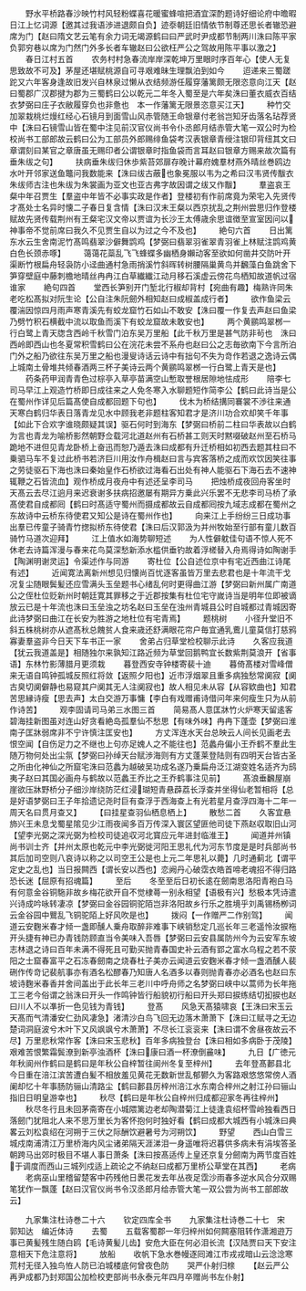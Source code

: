 <!-- { "loadSidebar": true } -->
　　野水平桥路春沙映竹村风轻粉蝶喜花暖蜜蜂喧把酒宜深酌题诗好细论府中曕暇日江上忆词源【邀其过我语渉进退颇自负】迹沗朝廷旧情依节制尊还思长者辙恐避席为门【赵曰隋文艺云笔有余力词无竭源鹤曰曰严武时尹成都节制两川洙曰陈平家负郭穷巷以席为门然门外多长者车辙赵曰公欲枉严公之驾故用陈平事以激之】
　　春日江村五首
　　农务村村急春流岸岸深乾坤万里眼时序百年心【使人无复思致故不可及】茅屋还堪赋桃源自可寻艰难昧生理飘泊到如今
　　迢递来三蜀蹉跎又六年客身逢故旧发兴自林泉过懒从衣结频游任履穿藩篱颇无限恣意向江天【赵曰蜀郡广汉郡揵为郡为三蜀鹤曰公以乾元二年冬入蜀至是六年矣洙曰董衣威衣百结衣梦弼曰庄子衣敝履穿负也非惫也　本一作藩篱无限景恣意买江天】
　　种竹交加翠栽桃烂熳红经心石镜月到面雪山风赤管随王命银章付老翁岂知牙齿落名玷荐贤中【洙曰石镜雪山皆在蜀中注见前汉官仪尚书令仆丞郎月结赤管大笔一双公时为检校尚书工部郎故云鹤曰公为工部员外郎赐绯鱼袋考汉表银章青绶注银印背纽其文曰章谓刻曰某官之章唐虽无赐印者公谓银章时指鱼袋而言耳赵曰银章方赐来故次篇有垂朱绂之句】
　　扶病垂朱绂归休歩紫苔郊扉存晚计幕府媿羣材燕外晴丝巻鸥边水叶开邻家送鱼鼈问我数能来【洙曰绂古蔽也象冕服以韦为之希曰汉韦贤传黻衣朱绂师古注也朱绂为朱裳画为亚文也亚古弗字故因谓之绂又作黻】
　　羣盗哀王粲中年召贾生【羣盗中年皆不必事实政是作者】登楼初有作前席竟为荣宅入先贤传才髙处士名异时懐二子春日复含情【洙曰汉末王粲以西京扰乱之荆州尝思归作登楼赋故先贤传载荆州有王粲宅汉文帝以贾谊为长沙王太傅歳余思谊徴至宣室因问以神事帝不觉前席曰我久不见贾生自以为过之今不及也】
　　絶句六首
　　日出篱东水云生舍南泥竹髙鸣翡翠沙僻舞鹍鸡【梦弼曰翡翠羽雀翠青羽雀上林赋注鹍鸡黄白色长颈赤啄】
　　蔼蔼花蘂乱飞飞蜂蝶多幽栖身嬾动客至欲如何凿井交防叶开渠断竹根扁舟轻袅防小迳曲通村急雨捎溪竹斜晖转树腰隔巢黄鸟并飜藻白鱼跳舍下笋穿壁庭中藤刺檐地晴丝冉冉江白草纎纎江动月移石溪虚云傍花鸟栖知故道帆过宿谁家
　　絶句四首
　　堂西长笋别开门堑北行椒却背村【宛曲有趣】梅熟许同朱老吃松髙拟对阮生论【公自注朱阮劒外相知赵曰成椒盖成行者】
　　欲作鱼梁云覆湍因惊四月雨声寒青溪先有蛟龙窟竹石如山不敢安【洙曰覆一作复去声赵曰鱼梁乃劈竹积石横截中流以取鱼而溪下有蛟龙窟故未敢安也】
　　两个黄鹂鸣翠桞一行白鹭上青天牎含西岭千秋雪门泊东吴万里船【此千秋万里是甚气防非茍也　洙曰西岭即西山也冬夏常积雪鹤曰公在浣花未尝不系舟也赵曰公之志毎欲南下今言所泊门外之船乃欲往东吴万里之船也漫叟诗话云诗中有拙句不失为竒作若退之逸诗云偶上城南土骨堆共倾春酒两三杯子美诗云两个黄鹂鸣翠桞一行白鹭上青天是也】
　　药条药甲润青青色过棕亭入草亭苗满空山慙取誉根居隙地怯成形
　　陪李七司马早江上观造竹桥即日成往来之人免冬寒入水聊题短作简李公【鹤曰此诗当是公在蜀州作详见后篇髙使自成都回题下句也】
　　伐木为桥结搆同褰裳不渉往来通天寒白鹤归华表日落青龙见水中顾我老非题柱客知君才是济川功合欢却笑千年事【如此下合欢字谁晓颇疑其误】驱石何时到海东【梦弼曰桥前二柱曰华表故以白鹤为言也青龙为喻桥影然朝野佥载河北道赵州有石桥甚工则天时黙啜破赵州至石桥马跪地不进但见青龙卧桥上奋迅而恕乃遁去洙曰成都有升迁桥相如初西去题其柱曰不乗驷马车不复过此桥书若济巨川用汝作舟楫赵曰言与宾客落桥之成而欢饮因笑往事之劳徒驱石下海也洙曰秦始皇作石桥欲过海看石出处有神人能驱石下海石去不速神辄鞭之石皆流血】观作桥成月夜舟中有述还呈李司马
　　把烛桥成夜回舟客坐时天髙云去尽江逈月来迟衰谢多扶病招邀屡有期异方乗此兴乐罢不无悲李司马桥了承髙使君自成都囘【鹤曰时髙适守蜀州而摄成都故云自成都囘按九域志成都在蜀州之东故诗中云桥东待使君又知公是诗在蜀州作也】
　　向来江上手纷纷三日成功事出羣已传童子骑青竹揔拟桥东待使君【洙曰后汉郭汲为并州牧始至行部有童儿数百骑竹马道次迎拜】
　　江上值水如海势聊短述
　　为人性僻躭佳句语不惊人死不休老去诗篇浑漫与春来花鸟莫深愁新添水槛供垂钓故着浮槎替入舟焉得诗如陶谢手【陶渊明谢灵运】令渠述作与同游
　　寄杜位【公自述位京中有宅近西曲江诗尾有述】
　　近闻寛法离新州想见归懐尚百忧逐客虽皆万里去悲君也是十年流干戈况复尘随眼鬓髪还应雪满头玉垒题书心绪乱何时更得曲江游【梦弼曰新州属广南道公之侄杜位贬新州时朝廷寛其罪移之于近郡按集有杜位宅守嵗诗当是明年位即被谪放云已是十年流也洙曰玉垒浊之坊名赵曰玉垒在浊州青城县公时自城都过青城因寄此诗梦弼曰曲江在长安为胜游之地杜位有宅青焉】
　　题桃树
　　小径升堂旧不斜五株桃树亦从遮髙秋总餽贫人食来歳还舒满眼花帘户毎宜通乳鷰儿童莫信打慈鸦寡妻羣盗非今日天下车书正一家
　　舍弟占归草堂检校聊示此诗
　　久客应我道【犹云我道盖是】相随独尔来孰知江路近频为草堂回鹅鸭宜长数紫荆莫浪开【省事语】东林竹影薄腊月更须栽
　　暮登西安寺钟楼寄裴十迪
　　暮倚髙楼对雪峰僧来无语自鸣钟孤城反照红将敛【返照夕阳也】近市浮烟翠且重多病独愁常阒寂【阒古臭切阒僻静也易窥其户阒其无人注阒寂也】故人相见未从容【从容欵曲也】知君苦思縁诗瘦【思去声】太白交游万事慵【李白有戏赠甫诗借问年来何瘦生只为从前作诗苦】
　　观李固请司马弟三水图三首
　　简易髙人意匡牀竹火炉寒天留逺客碧海挂新图虽对连山好贪看絶岛孤羣仙不愁思【有味外味】冉冉下蓬壶【梦弼曰淮南子匡牀弱席非不宁许慎注匡安也】
　　方丈浑连水天台总映云人间长见画老去恨空闻【自伤足力之不继也上句亦足媿人之不能往也】范蠡舟偏小王乔鹤不羣此生随万物何处出尘氛【梦弼曰孙绰天台赋渉海则有方丈蓬莱登陆则有四明天台皆古圣之所由化神仙之所窟宅洙曰范蠡为越破吴功成名遂乃乗扁舟泛江湖变姓名适齐为鸱夷子赵曰其国必画舟与鹤故以范蠡王乔比之王乔鹤事注见前】
　　髙浪垂飜屋崩崖欲压牀野桥分子细沙岸绕防茫红浸瑚短青悬薜荔长浮查并坐得仙老暂相将【总是好语梦弼曰王子年拾遗记尧时巨有查浮于西海查上有光若星月查浮四海十二年一周天名曰贯月查又】
　　【曰挂星查羽仙栖息栖上】
　　散愁二首
　　久客宜悬斾兴王未息戈蜀星隂见少江雨夜闻多百万传深入寰区望匪他司徒下燕赵収取旧山河【望李光弼之深光弼为检校司徒追収河北寳应元年进封临淮王】
　　闻道并州镇尚书训士齐【并州太原也乾元中李光弼徙河阳王思礼代为河东节度是是时兵部尚书其后加司空则八哀诗以称之以司空王公是也上元二年思礼以薨】几时通蓟北【谓平定史之乱也】当日报闗西【谓长安以西也】恋阙丹心破霑衣皓首啼老魂招不得归路恐长迷【屈原有招魂篇】
　　至后
　　冬至至后日初长逺在劒南思洛阳青袍白马有何意金谷铜駞非故乡梅花欲开自不觉棣蕚一别永相望【语极有兴】愁极本凭诗遣兴诗成吟咏转凄凉【梦弼曰金谷园铜驼陌岂非洛阳故乡行乐之胜境乎刘禹锡杨栁词云金谷园中鸎乱飞铜驼陌上好风吹是也】
　　拨闷【一作赠严二作别驾】
　　闻道云安麴米春才倾一盏即醺人乗舟取醉非难事下峡销愁定几巡长年三老遥怜汝捩柂开头捷有神已办青钱防顾直当令美味入吾唇【梦弼曰云安县属防州今为云安军东坡志林退之诗曰百年未满不得死且可勤买抛青春国史补云酒有郢之富水乌程之若不荥阳之士窟春富平之石冻春劒南之烧春杜子美亦云闻道云安麴米春才倾一盏酒醺人裴硎作传竒记裴航事亦有酒名松醪春乃知唐人名酒多以春则抛青春亦必酒名也赵曰东坡诗麴米春香并舍间盖出于此长年三老川中呼舟师之名梦弼曰峡中以蒿师为长年拖工三老今俗谓之翁洙曰开头一作鸣钟皆行船貌初行船曰开头郑曰捩练结切抝捩也赵曰川人不以凖折一色见钱为青钱】
　　登髙
　　风急天髙猿啸哀【王洙曰宋玉云天髙而气清潘安仁劲风凄急】渚清沙白鸟飞回无边落木萧萧下【洙曰江赋寻之无边楚词洞庭波兮木叶下又风飒飒兮木萧萧】不尽长江衮衮来【洙曰谓不舍昼夜故云不尽】万里悲秋常作客【洙曰宋玉悲秋】百年多病独登台【洙曰相如多病卧于茂陵】艰难苦恨繁霜鬓潦到新亭浊酒杯【洙曰康曰酒一杯潦倒麄味】
　　九日【广徳元年秋阆州作鹤曰是鹤曰是年秋公自梓暂往阆州冬复至梓州】
　　去年登髙郪县北今日重在涪江滨苦遭白髪不相放羞见黄花无数新世乱郁鬰久为客路艰悠悠常傍人酒阑却忆十年事肠防骊山清路尘【鹤曰郪县厉梓州涪江水东南合梓州之射江孙曰骊山指旧日明皇游幸也】
　　秋尽【鹤曰是年秋公自梓州归成都迎家冬再往梓州】
　　秋尽冬行且未回茅斋寄在小城隈篱边老却陶潜菊江上徒逢袁绍杯雪岭独看西日落劒门犹阻北人来不思万里长为客怀抱何时独好看【鹤曰成都大城西有小城洙曰典畧云刘松袁绍在河朔于三伏之际酬饮避暑号为河朔饮】
　　野望
　　西山白雪三城戍南浦清江万里桥海内风尘诸弟隔天涯涕泪一身遥唯将迟暮供多病未有涓埃答圣朝跨马出郊时极目不堪人事日萧条【洙曰按髙适传上皇还京复分劒南为两节度百姓于调度而西山三城列戍适上疏论之不纳赵曰成都万里桥公草堂在其西】
　　老病
　　老病巫山里稽留楚客中药残他日褁花发去年丛夜足霑沙雨春多逆水风合分双赐笔犹作一飘蓬【赵曰汉官仪尚书令汉丞郎月给赤管大笔一双公尝为尚书工部郎故云】







　　九家集注杜诗巻二十六
　　钦定四库全书
　　九家集注杜诗巻二十七　宋　郭知达　编近体诗
　　去蜀
　　五载客蜀郡一年归梓州如何闗塞阻转作潇湘逰万事已黄髪残生随白鸥【毛诗黄髪儿齿】安危大臣在何必泪长流【汉陆贾曰天下安注意相天下危注意将】
　　放船
　　收帆下急水巻幔逐囘滩江市戎戎暗山云淰淰寒荒村无径入独鸟恠人防已泊城楼底何曾夜色防
　　哭严仆射归榇
　　【赵云严公再尹成都乃封郑国公加检校吏部尚书永泰元年四月卒赠尚书左仆射】
